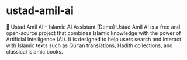 # ustad-amil-ai
📖 Ustad Amil AI – Islamic AI Assistant (Demo)  Ustad Amil AI is a free and open-source project that combines Islamic knowledge with the power of Artificial Intelligence (AI). It is designed to help users search and interact with Islamic texts such as Qur’an translations, Hadith collections, and classical Islamic books.
